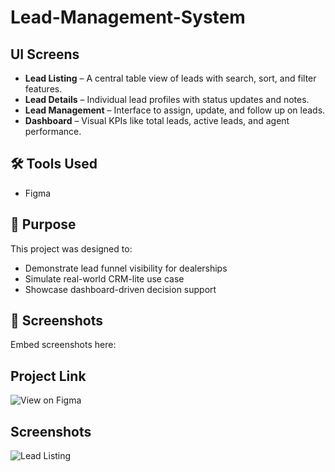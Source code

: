 # Lead-Management-System

##  UI Screens
- **Lead Listing** – A central table view of leads with search, sort, and filter features.
- **Lead Details** – Individual lead profiles with status updates and notes.
- **Lead Management** – Interface to assign, update, and follow up on leads.
- **Dashboard** – Visual KPIs like total leads, active leads, and agent performance.

## 🛠 Tools Used
- Figma 

## 🚀 Purpose
This project was designed to:
- Demonstrate lead funnel visibility for dealerships
- Simulate real-world CRM-lite use case
- Showcase dashboard-driven decision support

## 📸 Screenshots
Embed screenshots here:

## Project Link
![View on Figma](https://www.figma.com/design/9svbgHwaNWTrPhnWtN1MXR/Deltax?t=GX9CF012w48BqNyA-1)

## Screenshots
![Lead Listing](https://github.com/user-attachments/assets/6f38cb69-783c-4ceb-bdca-ea7c4769bdca)
